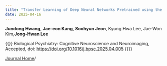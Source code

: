 ```yaml
---
title: "Transfer Learning of Deep Neural Networks Pretrained using the ABCD dataset for General Psychopathology Prediction in Korean Adolescents"
date: 2025-04-16
---
```


**Jundong Hwang**, **Jae-eon Kang**, **Soohyun Jeon**, Kyung Hwa Lee, Jae-Won Kim,**Jong-Hwan Lee**

{{<format bright-green>}}
Biological Psychiatry: Cognitive Neuroscience and Neuroimaging, Accepted, doi: https://doi.org/10.1016/j.bpsc.2025.04.005
{{</format>}}

<!-- 
![Image](//bspl.korea.ac.kr/Board/Articles/2024/fig1_choi_etal_JNER_2024.png)


[[PubMed](https://pubmed.ncbi.nlm.nih.gov/38627779/) /
-->

[Journal Home](https://www.sciencedirect.com/science/article/abs/pii/S2451902225001338?via%3Dihub)/

<!--
[Google Scholar](https://scholar.google.com/scholar?hl=en&as_sdt=0%2C22&q=Use+of+functional+magnetic+resonance+imaging+to+identify+cortical+loci+for+lower+limb+movements+and+their+efficacy+for+individuals+after+stroke&btnG=)]
-->
